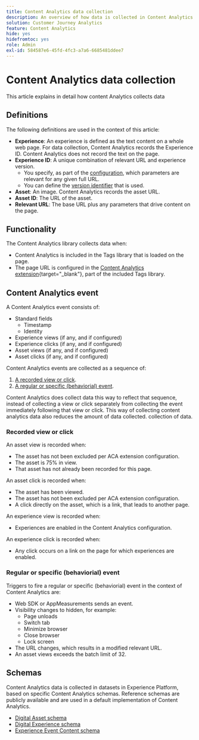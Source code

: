 ```yaml
---
title: Content Analytics data collection
description: An overview of how data is collected in Content Analytics
solution: Customer Journey Analytics
feature: Content Analytics
hide: yes
hidefromtoc: yes
role: Admin
exl-id: 584587e6-45fd-4fc3-a7a6-6685481ddee7
---
```

# Content Analytics data collection

This article explains in detail how content Analytics collects data


## Definitions

The following definitions are used in the context of this article:

* **Experience**: An experience is defined as the text content on a whole web page. For data collection, Content Analytics records the Experience ID. Content Analytics does not record the text on the page.
* **Experience ID**: A unique combination of relevant URL and experience version.  
  * You specify, as part of the [configuration](configuration.md), which parameters are relevant for any given full URL. 
  * You can define the [version identifier](manual.md#versioning) that is used.
* **Asset**: An image. Content Analytics records the asset URL.
* **Asset ID**: The URL of the asset.
* **Relevant URL**: The base URL plus any parameters that drive content on the page.


## Functionality

The Content Analytics library collects data when:

* Content Analytics is included in the Tags library that is loaded on the page.
* The page URL is configured in the [Content Analytics extension](https://experienceleague.adobe.com/en/docs/experience-platform/tags/extensions/client/content-analytics/overview){target="_blank"}, part of the included Tags library.


## Content Analytics event

A Content Analytics event consists of:

* Standard fields
  * Timestamp
  * Identity
* Experience views (if any, and if configured)
* Experience clicks (if any, and if configured)
* Asset views (if any, and if configured)
* Asset clicks (if any, and if configured)


Content Analytics events are collected as a sequence of:

1. [A recorded view or click](#recorded-view-or-click).
1. [A regular or specific (behaviorial) event](#regular-or-specific-behaviorial-event). 

Content Analytics does collect data this way to reflect that sequence, instead of collecting a view or click separately from collecting the event immediately following that view or click. This way of collecting content analytics data also reduces the amount of data collected. collection of data.

### Recorded view or click 

An asset view is recorded when:

* The asset has not been excluded per ACA extension configuration.
* The asset is 75% in view.
* That asset has not already been recorded for this page.

An asset click is recorded when:

* The asset has been viewed. 
* The asset has not been excluded per ACA extension configuration.
* A click directly on the asset, which is a link, that leads to another page.

An experience view is recorded when:

* Experiences are enabled in the Content Analytics configuration.

An experience click is recorded when:

* Any click occurs on a link on the page for which experiences are enabled.


### Regular or specific (behaviorial) event

Triggers to fire a regular or specific (behaviorial) event in the context of Content Analytics are:

  * Web SDK or AppMeasurements sends an event.
  * Visibility changes to hidden, for example:
    * Page unloads
    * Switch tab
    * Minimize browser
    * Close browser
    * Lock screen
  * The URL changes, which results in a modified relevant URL.
  * An asset views exceeds the batch limit of 32.


## Schemas

Content Analytics data is collected in datasets in Experience Platform, based on specific Content Analytics schemas. Reference schemas are publicly available and are used in a default implementation of Content Analytics.

* [Digital Asset schema](https://github.com/adobe/xdm/blob/master/components/classes/digital-asset.schema.json)
* [Digital Experience schema](https://github.com/adobe/xdm/blob/master/components/classes/digital-experience.schema.json)
* [Experience Event Content schema](https://github.com/adobe/xdm/blob/master/components/fieldgroups/experience-event/experienceevent-content.schema.json)
